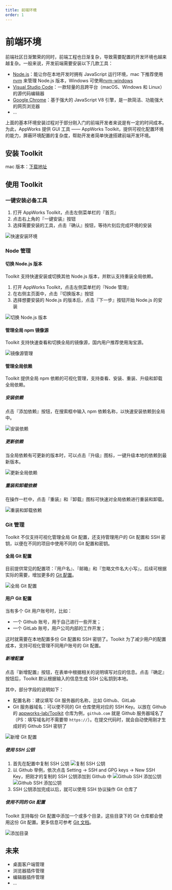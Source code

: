 ```yaml
---
title: 前端环境
order: 1
---
```


# 前端环境

前端社区日渐繁荣的同时，前端工程也日渐复杂，导致需要配置的开发环境也越来越复杂。一般来说，开发前端需要安装以下几款工具：

- [Node.js](https://nodejs.org/)：能让你在本地开发时拥有 JavaScript 运行环境，mac 下推荐使用 [nvm](https://github.com/nvm-sh/nvm) 来管理 Node.js 版本，Windows 可使用[nvm-windows](https://github.com/coreybutler/nvm-windows)
- [Visual Studio Code](https://code.visualstudio.com/)：一款轻量的且跨平台（macOS、Windows 和 Linux）的源代码编辑器
- [Google Chrome](https://www.google.cn/chrome)：基于强大的 JavaScript V8 引擎，是一款简洁、功能强大的网页浏览器
- ...

上面的基本环境安装过程对于部分刚入门的前端开发者来说是有一定的时间成本。为此，AppWorks 提供 GUI 工具 —— AppWorks Toolkit，提供可视化配置环境的能力，屏蔽环境配置的复杂度，帮助开发者简单快速搭建前端开发环境。

## 安装 Toolkit

mac 版本：[下载地址](https://iceworks.oss-cn-hangzhou.aliyuncs.com/toolkit/mac/AppWorks%20Toolkit.dmg)

## 使用 Toolkit

### 一键安装必备工具

1. 打开 AppWorks Toolkit，点击左侧菜单栏的『首页』
2. 点击右上角的『一键安装』按钮
3. 选择需要安装的工具，点击『确认』按钮，等待片刻后完成环境的安装

![快速安装环境](https://img.alicdn.com/imgextra/i4/O1CN01KP7tDf1WBXsJb5Vvv_!!6000000002750-2-tps-2200-1448.png_790x10000.jpg)

### Node 管理

#### 切换 Node.js 版本

Toolkit 支持快速安装或切换其他 Node.js 版本，并默认支持重装全局依赖。

1. 打开 AppWorks Toolkit，点击左侧菜单栏的『Node 管理』
2. 在右侧主页面中，点击『切换版本』按钮
3. 选择想要安装的 Node.js 的版本后，点击『下一步』按钮开始 Node.js 的安装

![切换 Node.js 版本](https://img.alicdn.com/imgextra/i4/O1CN01l16rxb1mPJdWOE6tC_!!6000000004946-2-tps-2200-1448.png_790x10000.jpg)

#### 管理全局 npm 镜像源

Toolkit 支持快速查看和切换全局的镜像源，国内用户推荐使用淘宝源。

![镜像源管理](https://img.alicdn.com/imgextra/i2/O1CN01vRNs7M1DrFEehgE4l_!!6000000000269-2-tps-2200-1448.png_790x10000.jpg)

#### 管理全局依赖

Toolkit 提供全局 npm 依赖的可视化管理，支持查看、安装、重装、升级和卸载全局依赖。

##### 安装依赖

点击『添加依赖』按钮，在搜索框中输入 npm 依赖名称，以快速安装依赖到全局中。

![安装依赖](https://img.alicdn.com/imgextra/i2/O1CN01RrnEcT1oFoeTXw6Py_!!6000000005196-2-tps-2200-1448.png_790x10000.jpg)

##### 更新依赖

当全局依赖有可更新的版本时，可以点击『升级』图标，一键升级本地的依赖到最新版本。

![更新全局依赖](https://img.alicdn.com/imgextra/i3/O1CN01gdAz0U1gKq4Ojsh6Y_!!6000000004124-2-tps-2200-1448.png_790x10000.jpg)

##### 重装和卸载依赖

在操作一栏中，点击『重装』和『卸载』图标可快速对全局依赖进行重装和卸载。

![重装和卸载依赖](https://img.alicdn.com/imgextra/i4/O1CN01Yg4fEo1fWutgxK3sd_!!6000000004015-2-tps-2200-1448.png_790x10000.jpg)

### Git 管理

Toolkit 不仅支持可视化管理全局 Git 配置，还支持管理用户的 Git 配置和 SSH 密钥，以便在不同的项目中使用不同的 Git 配置和密钥。

#### 全局 Git 配置

目前提供常见的配置项：『用户名』、『邮箱』和『忽略文件名大小写』，后续可根据实际的需要，增加更多的 [Git 配置](https://git-scm.com/docs/git-config#_values)。

![全局 Git 配置](https://img.alicdn.com/imgextra/i1/O1CN01T5V55G1KIAD1XOADf_!!6000000001140-2-tps-2200-1448.png_790x10000.jpg)

#### 用户 Git 配置

当有多个 Git 用户账号时，比如：

- 一个 Github 账号，用于自己进行一些开发；
- 一个 GitLab 账号，用户公司内部的工作开发；

这时就需要在本地配置多份 Git 配置和 SSH 密钥了。Toolkit 为了减少用户的配置成本，支持可视化管理不同用户账号的 Git 配置。

##### 新增配置

点击『新增配置』按钮，在表单中根据相关的说明填写对应的信息。点击『确定』按钮后，Toolkit 默认根据输入的信息生成 SSH 公私钥到本地。

其中，部分字段的说明如下：

- 配置名称：建议填写 Git 服务器的名称，比如 Github、GitLab
- Git 服务器域名：可以使不同的 Git 仓库使用对应的 SSH Key。以放在 Github 的 [appworks-lab/Toolkit](https://github.com/appworks-lab/toolkit) 仓库为例，`github.com` 就是 Github 服务器域名了（PS：填写域名时不需要带 `https://`）。在提交代码时，就会自动使用刚才生成好的 Github SSH 密钥了

![新增 Git 配置](https://img.alicdn.com/imgextra/i3/O1CN01aWknsl1NzcdchgyL9_!!6000000001641-2-tps-2200-1448.png_790x10000.jpg)

##### 使用 SSH 公钥

1. 首先在配置中复制 SSH 公钥
   ![复制 SSH 公钥](https://img.alicdn.com/imgextra/i3/O1CN01HwP2sV1TPKx8Sb0VZ_!!6000000002374-2-tps-2200-1448.png_790x10000.jpg)
2. 以 Github 举例，依次点击 Setting -> SSH and GPG keys -> New SSH Key，把刚才的复制的 SSH 公钥添加到 Github 中
   ![Github SSH 添加公钥](https://img.alicdn.com/imgextra/i4/O1CN016EZv101pyWw57wlaT_!!6000000005429-2-tps-2842-1480.png_790x10000.jpg)
   ![Github SSH 添加公钥](https://img.alicdn.com/imgextra/i2/O1CN010vdSYs21lxS4q558W_!!6000000007026-2-tps-2136-1088.png_790x10000.jpg)
3. SSH 公钥添加完成以后，就可以使用 SSH 协议操作 Git 仓库了

##### 使用不同的 Git 配置

Toolkit 支持每份 Git 配置中添加一个或多个目录，这些目录下的 Git 仓库都会使用这份 Git 配置。更多信息可参考 [Git 文档](https://git-scm.com/docs/git-config#_conditional_includes)。

![添加目录](https://img.alicdn.com/imgextra/i2/O1CN01viaiOJ1lnIlIrJHMJ_!!6000000004863-2-tps-2200-1448.png_790x10000.jpg)

## 未来

- 桌面客户端管理
- 浏览器插件管理
- 编辑器插件管理
- ...
